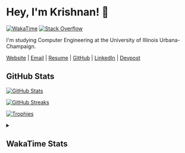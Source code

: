 # Hey, I'm Krishnan! :ocean:

[![WakaTime](https://wakatime.com/badge/user/0f5a93aa-05d2-4a06-ba1a-47ec5a9dd872.svg)](https://wakatime.com/@0f5a93aa-05d2-4a06-ba1a-47ec5a9dd872)
[![Stack Overflow](https://img.shields.io/stackexchange/stackoverflow/r/11317931?logo=stackoverflow&color=orange)](https://stackoverflow.com/users/11317931/krishnan-shankar)
<!--<sup>(99th Percentile!)</sup>-->

I'm studying Computer Engineering at the University of Illinois Urbana-Champaign.

[Website](https://krishnan.web.app) |
[Email](mailto:krishnans2006@gmail.com) |
[Resume](https://raw.githubusercontent.com/krishnans2006/resume/main/Krishnan_Shankar_Resume.pdf) |
[GitHub](https://www.github.com/krishnans2006) |
[LinkedIn](https://www.linkedin.com/in/krishnan-shankar) |
[Devpost](https://www.devpost.com/krishnans2006)

<h2>GitHub Stats</h2>

[![GitHub Stats](https://github-readme-stats.vercel.app/api?username=KrishnanS2006&show_icons=true&count_private=true&theme=vue-dark&card_width=455)](https://github.com/anuraghazra/github-readme-stats)

[![GitHub Streaks](https://github-readme-streak-stats.herokuapp.com/?user=KrishnanS2006&show_icons=true&count_private=true&theme=vue-dark&card_width=455)](https://github.com/anuraghazra/github-readme-stats)

[![Trophies](https://github-profile-trophy.vercel.app/?username=KrishnanS2006&theme=nord&row=2&column=4&margin-w=5&margin-h=5)](https://github.com/ryo-ma/github-profile-trophy)

<details>

<summary><h2>WakaTime Stats</h2></summary>


<!--

[![WakaTime Stats](https://github-readme-stats.vercel.app/api/wakatime?username=KrishnanS2006&theme=vue-dark&layout=compact)](https://github.com/anuraghazra/github-readme-stats)
[![Coding Activity](https://wakatime.com/share/@KrishnanS2006/a6152db2-28bc-4088-8aba-d55d43fbe95c.png)](https://wakatime.com)

-->
<a align="center" href="https://wakatime.com/@0f5a93aa-05d2-4a06-ba1a-47ec5a9dd872">
  <img alt="Languages" src="https://wakatime.com/share/@KrishnanS2006/0efb6ab3-af9f-437c-b014-5605eb42ccc5.svg" width="50%">
</a>
<br />
<a align="center" href="https://wakatime.com/@0f5a93aa-05d2-4a06-ba1a-47ec5a9dd872">
  <img alt="Editors" src="https://wakatime.com/share/@KrishnanS2006/738b1417-e17b-471c-87f1-1bfd91eab4af.svg" width="50%">
</a>
<br />
<a align="center" href="https://wakatime.com/@0f5a93aa-05d2-4a06-ba1a-47ec5a9dd872">
  <img alt="Operating Systems" src="https://wakatime.com/share/@KrishnanS2006/8a563db8-b04c-4592-937c-f64b3b3b4aaa.svg" width="50%">
</a>

</details>

</div>

<!-- DIVIDER -->

<!--

<svg fill="none" viewBox="0 0 400 400" width="100%" height="195" xmlns="http://www.w3.org/2000/svg">
    <foreignObject width="100%" height="100%">
        <div xmlns="http://www.w3.org/1999/xhtml">
            <style>
            h1 {
                color: red;
                animation: mymove 2s infinite;
            }
            @keyframes mymove {
                from {
                    color: red;
                }
                to {
                    color: yellow;
                }
            }
            </style>
            <h1>HELLO WORLD!</h1>
        </div>
    </foreignObject>
</svg>

-->
